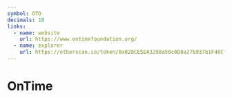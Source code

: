 ```yaml
---
symbol: OTO
decimals: 18
links:
  - name: website
    url: https://www.ontimefoundation.org/
  - name: explorer
    url: https://etherscan.io/token/0x028CE5EA3298a50c0D8a27b937b1F48Cf0d68b56
---
```


# OnTime
